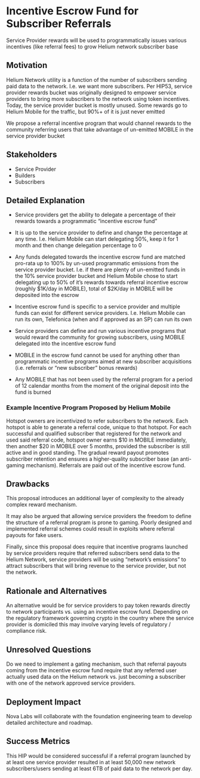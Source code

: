 # Incentive Escrow Fund for Subscriber Referrals

Service Provider rewards will be used to programmatically issues various incentives (like referral fees) to grow Helium network subscriber base
    
##  Motivation

Helium Network utility is a function of the number of subscribers sending paid data to the network. I.e. we want more subscribers. Per HIP53, service provider rewards bucket was originally designed to empower service providers to bring more subscribers to the network using token incentives.
Today, the service provider bucket is mostly unused. Some rewards go to Helium Mobile for the traffic, but 90%+ of it is just never emitted

We propose a referral incentive program that would channel rewards to the community referring users that take advantage of un-emitted MOBILE in the service provider bucket
    
## Stakeholders

-   Service Provider    
-   Builders
-   Subscribers
    
## Detailed Explanation

-   Service providers get the ability to delegate a percentage of their rewards towards a programmatic “incentive escrow fund”
    
-   It is up to the service provider to define and change the percentage at any time. I.e. Helium Mobile can start delegating 50%, keep it for 1 month and then change delegation percentage to 0
    
-   Any funds delegated towards the incentive escrow fund are matched pro-rata up to 100% by un-used programmatic emissions from the service provider bucket. I.e. if there are plenty of un-emitted funds in the 10% service provider bucket and Helium Mobile chose to start delegating up to 50% of it’s rewards towards referral incentive escrow (roughly $1K/day in MOBILE), total of $2K/day in MOBILE will be deposited into the escrow
    
-   Incentive escrow fund is specific to a service provider and multiple funds can exist for different service providers. I.e. Helium Mobile can run its own, Telefonica (when and if approved as an SP) can run its own
    
-   Service providers can define and run various incentive programs that would reward the community for growing subscribers, using MOBILE delegated into the incentive escrow fund
    
-   MOBILE in the escrow fund cannot be used for anything other than programmatic incentive programs aimed at new subscriber acquisitions (i.e. referrals or “new subscriber” bonus rewards)
    
-   Any MOBILE that has not been used by the referral program for a period of 12 calendar months from the moment of the original deposit into the fund is burned
    
### Example Incentive Program Proposed by Helium Mobile

Hotspot owners are incentivized to refer subscribers to the network. Each hotspot is able to generate a referral code, unique to that hotspot. For each successful and qualified subscriber that registered for the network and used said referral code, hotspot owner earns $10 in MOBILE immediately, then another $20 in MOBILE over 5 months, provided the subscriber is still active and in good standing. The gradual reward payout promotes subscriber retention and ensures a higher-quality subscriber base (an anti-gaming mechanism). Referrals are paid out of the incentive escrow fund.

## Drawbacks

This proposal introduces an additional layer of complexity to the already complex reward mechanism.

It may also be argued that allowing service providers the freedom to define the structure of a referral program is prone to gaming. Poorly designed and implemented referral schemes could result in exploits where referral payouts for fake users.

Finally, since this proposal does require that incentive programs launched by service providers require that referred subscribers send data to the Helium Network, service providers will be using “network’s emissions” to attract subscribers that will bring revenue to the service provider, but not the network.

## Rationale and Alternatives

An alternative would be for service providers to pay token rewards directly to network participants vs. using an incentive escrow fund. Depending on the regulatory framework governing crypto in the country where the service provider is domiciled this may involve varying levels of regulatory / compliance risk.

## Unresolved Questions

Do we need to implement a gating mechanism, such that referral payouts coming from the incentive escrow fund require that any referred user actually used data on the Helium network vs. just becoming a subscriber with one of the network approved service providers.

## Deployment Impact

Nova Labs will collaborate with the foundation engineering team to develop detailed architecture and roadmap.

## Success Metrics

This HIP would be considered successful if a referral program launched by at least one service provider resulted in at least 50,000 new network subscribers/users sending at least 6TB of paid data to the network per day.
